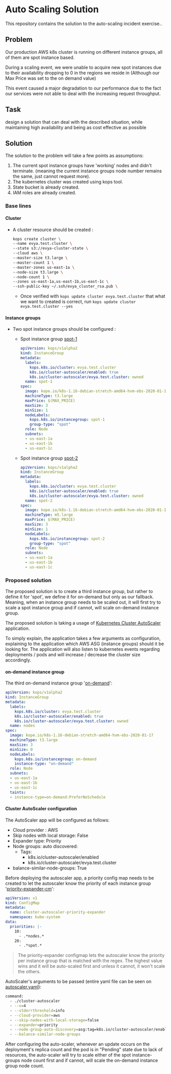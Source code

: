 # Auto Scaling Solution

This repository contains the solution to the auto-scaling incident exercise..

## Problem

Our production AWS k8s cluster is running on different instance groups, all of them are spot instance based.

During a scaling event, we were unable to acquire new spot instances due to their availability dropping to 0 in the regions we reside in (Although our Max Price was set to the on demand value)

This event caused a major degradation to our performance due to the fact our services were not able to deal with the increasing request throughput.

## Task

design a solution that can deal with the described situation, while maintaining high availability and being as cost effective as possible

## Solution

The solution to the problem will take a few points as assumptions:

1. The current spot instance groups have 'working' nodes and didn't terminate. (meaning the current instance groups node number remains the same, just cannot request more).
2. The kubernetes cluster was created using kops tool.
3. State bucket is already created.
4. IAM roles are already created.

### Base lines

#### Cluster

- A cluster resource should be created :

  ```bash
  kops create cluster \
  --name evya.test.cluster \
  --state s3://evya-cluster-state \
  --cloud aws \
  --master-size t3.large \
  --master-count 1 \
  --master-zones us-east-1a \
  --node-size t3.large \
  --node-count 1 \
  --zones us-east-1a,us-east-1b,us-east-1c \
  --ssh-public-key ~/.ssh/evya_cluster_rsa.pub \
  ```

  - Once verified with `kops update cluster evya.test.cluster` that what we want to created is correct, run `kops update cluster evya.test.cluster --yes`

#### Instance groups

- Two spot instance groups should be configured :

  - Spot instance group [spot-1](kops-manifests/spot-1.yaml)

    ```yaml
    apiVersion: kops/v1alpha2
    kind: InstanceGroup
    metadata:
      labels:
        kops.k8s.io/cluster: evya.test.cluster
        k8s.io/cluster-autoscaler/enabled: true
        k8s.io/cluster-autoscaler/evya.test.cluster: owned
      name: spot-1
    spec:
      image: kope.io/k8s-1.16-debian-stretch-amd64-hvm-ebs-2020-01-17
      machineType: t3.large
      maxPrice: $(MAX_PRICE)
      maxSize: 3
      minSize: 1
      nodeLabels:
        kops.k8s.io/instancegroup: spot-1
        group-type: "spot"
      role: Node
      subnets:
      - us-east-1a
      - us-east-1b
      - us-east-1c
    ```

  - Spot instance group [spot-2](kops-manifests/spot-2.yaml)

    ```yaml
    apiVersion: kops/v1alpha2
    kind: InstanceGroup
    metadata:
      labels:
        kops.k8s.io/cluster: evya.test.cluster
        k8s.io/cluster-autoscaler/enabled: true
        k8s.io/cluster-autoscaler/evya.test.cluster: owned
      name: spot-2
    spec:
      image: kope.io/k8s-1.16-debian-stretch-amd64-hvm-ebs-2020-01-17
      machineType: m5.large
      maxPrice: $(MAX_PRICE)
      maxSize: 3
      minSize: 1
      nodeLabels:
        kops.k8s.io/instancegroup: spot-2
        group-type: "spot"
      role: Node
      subnets:
      - us-east-1a
      - us-east-1b
      - us-east-1c
    ```

### Proposed solution

The proposed solution is to create a third instance group, but rather to define it for 'spot', we define it for on-demand but only as our fallback. Meaning, when an instance group needs to be scaled out, it will first try to scale a spot instance group and if cannot, will scale on-demand instance group.

The proposed solution is taking a usage of [Kubernetes Cluster AutoScaler](https://github.com/kubernetes/autoscaler/tree/master/cluster-autoscaler) application.

To simply explain, the application takes a few arguments as configuration, explaining to the application which AWS ASG (instance groups) should it be looking for. The application will also listen to kubernetes events regarding deployments / pods and will increase / decrease the cluster size accordingly.

#### on-demand instance group

The third on-demand instance group '[on-demand](kops-manifests/on-demand.yaml)':

```yaml
apiVersion: kops/v1alpha2
kind: InstanceGroup
metadata:
  labels:
    kops.k8s.io/cluster: evya.test.cluster
    k8s.io/cluster-autoscaler/enabled: true
    k8s.io/cluster-autoscaler/evya.test.cluster: owned
  name: nodes
spec:
  image: kope.io/k8s-1.16-debian-stretch-amd64-hvm-ebs-2020-01-17
  machineType: t3.large
  maxSize: 3
  minSize: 0
  nodeLabels:
    kops.k8s.io/instancegroup: on-demand
    instance-type: "on-demand"
  role: Node
  subnets:
  - us-east-1a
  - us-east-1b
  - us-east-1c
  taints:
  - instance-type=on-demand:PreferNoSchedule
```

#### Cluster AutoScaler configuration

The AutoScaler app will be configured as follows:

- Cloud provider : AWS
- Skip nodes with local storage: False
- Expander type: Priority
- Node groups: auto discovered:
  - Tags: 
    - k8s.io/cluster-autoscaler/enabled
    - k8s.io/cluster-autoscaler/evya.test.cluster
- balance-similar-node-groups: True

Before deploying the autoscaler app, a priority config map needs to be created to let the autoscaler know the priority of each instance group '[priority-expander-cm](cluster-autoscaler/priority-expander-cm.yaml)':

  ```yaml
  apiVersion: v1
  kind: ConfigMap
  metadata:
    name: cluster-autoscaler-priority-expander
    namespace: kube-system
  data:
    priorities: |-
      10: 
        - .*nodes.*
      20: 
        - .*spot.*
  ```

> The priority-expander configmap lets the autoscaler know the priority per instance group that is matched with the regex. The highest value wins and it will be auto-scaled first and unless it cannot, it won't scale the others.

AutoScaler's arguments to be passed (entire yaml file can be seen on [autoscaler.yaml](cluster-autoscaler/autoscaler.yaml)):

  ```bash
  command:
    - ./cluster-autoscaler
    - --v=4
    - --stderrthreshold=info
    - --cloud-provider=aws
    - --skip-nodes-with-local-storage=false
    - --expander=priority
    - --node-group-auto-discovery=asg:tag=k8s.io/cluster-autoscaler/enabled,k8s.io/cluster-autoscaler/evya.test.cluster
    - --balance-similar-node-groups
  ```

After configuring the auto-scaler, whenever an update occurs on the deployment's replica count and the pod is in "Pending" state due to lack of resources, the auto-scaler will try to scale either of the spot instance-groups node count first and if cannot, will scale the on-demand instance group node count.
